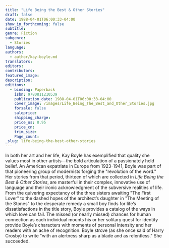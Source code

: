 ```yaml
---
title: "Life Being the Best & Other Stories"
draft: false
date: 1988-04-01T06:00:33-04:00
show_in_forthcoming: false
subtitle:
genre: Fiction
subgenre:
  - Stories
language:
authors:
  - author/kay-boyle.md
translators:
editors:
contributors:
featured_image:
description:
editions:
  - binding: Paperback
    isbn: 9780811210539
    publication_date: 1988-04-01T06:00:33-04:00
    cover_image: /images/Life_Being_The_Best_and_Other_Stories.jpg
    forsale: false
    saleprice:
    shipping_charge:
    price_us: 8.95
    price_cn:
    trim_size:
    Page_count:
_slug: life-being-the-best-other-stories
---
```


In both her art and her life, Kay Boyle has exemplified that quality she values most in other artists––the bold articulation of a passionately held belief. An American expatriate in Europe from 1923-1941, Boyle was part of that pioneering group of modernists forging the "revolution of the word." Her stories from that period, thirteen of which are collected in _Life Being the Best & Other Stories_, are masterful in their complex, innovative use of language and their ironic acknowledgment of the subversive realities of life. From the quivering expectancy of the three sisters awaiting "The First Lover" to the dashed hopes of the architect’s daughter in "The Meeting of the Stones" to the desperate remedy a small boy finds for life’s dissatisfactions in the title story, Boyle provides a catalog of the ways in which love can fail. The missed (or nearly missed) chances for human connection as each individual mounts his or her solitary quest for identity provide Boyle’s characters with moments of personal intensity and her readers with an ache of recognition. Boyle strove (as she once said of Harry Crosby) to write "with an alertness sharp as a blade and as relentless." She succeeded.

